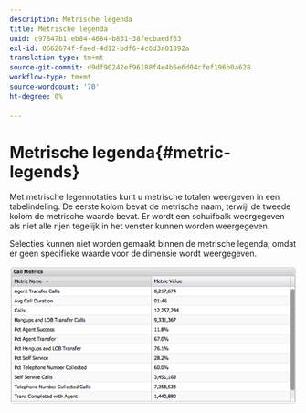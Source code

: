 ```yaml
---
description: Metrische legenda
title: Metrische legenda
uuid: c97847b1-eb84-4684-b831-38fecbaedf63
exl-id: 0662674f-faed-4d12-bdf6-4c6d3a01092a
translation-type: tm+mt
source-git-commit: d9df90242ef96188f4e4b5e6d04cfef196b0a628
workflow-type: tm+mt
source-wordcount: '70'
ht-degree: 0%

---
```


# Metrische legenda{#metric-legends}

Met metrische legennotaties kunt u metrische totalen weergeven in een tabelindeling. De eerste kolom bevat de metrische naam, terwijl de tweede kolom de metrische waarde bevat. Er wordt een schuifbalk weergegeven als niet alle rijen tegelijk in het venster kunnen worden weergegeven.

Selecties kunnen niet worden gemaakt binnen de metrische legenda, omdat er geen specifieke waarde voor de dimensie wordt weergegeven.

![](assets/metric_legend.png)

